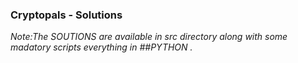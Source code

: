 


### Cryptopals -  Solutions 


*Note:The SOUTIONS are available in src directory along with some madatory scripts 
everything in ##PYTHON .*

